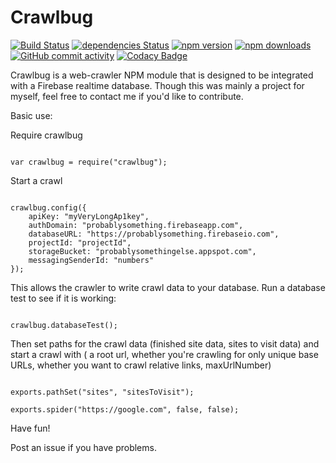 # Crawlbug
[![Build Status](https://travis-ci.org/nebrelbug/crawlbug.svg?branch=master)](https://travis-ci.org/nebrelbug/crawlbug)
[![dependencies Status](https://david-dm.org/nebrelbug/crawlbug/status.svg)](https://david-dm.org/nebrelbug/crawlbug)
[![npm version](https://img.shields.io/npm/v/crawlbug.svg)](https://www.npmjs.com/package/crawlbug)
[![npm downloads](https://img.shields.io/npm/dt/crawlbug.svg)](https://www.npmjs.com/package/crawlbug)
[![GitHub commit activity](https://img.shields.io/github/commit-activity/y/nebrelbug/crawlbug.svg)](https://github.com/nebrelbug/crawlbug)
[![Codacy Badge](https://api.codacy.com/project/badge/Grade/33bf9811125c493f9808050e2499c9c6)](https://www.codacy.com/app/nebrelbug/crawlbug?utm_source=github.com&amp;utm_medium=referral&amp;utm_content=nebrelbug/crawlbug&amp;utm_campaign=Badge_Grade)

Crawlbug is a web-crawler NPM module that is designed to be integrated with a Firebase realtime database. Though this was mainly a project for myself, feel free to contact me if you'd like to contribute.

Basic use:

Require crawlbug

```

var crawlbug = require("crawlbug");

```

Start a crawl

```

crawlbug.config({
    apiKey: "myVeryLongAp1key",
    authDomain: "probablysomething.firebaseapp.com",
    databaseURL: "https://probablysomething.firebaseio.com",
    projectId: "projectId",
    storageBucket: "probablysomethingelse.appspot.com",
    messagingSenderId: "numbers"
});

```

This allows the crawler to write crawl data to your database. Run a database test to see if it is working:
```

crawlbug.databaseTest();

```
Then set paths for the crawl data (finished site data, sites to visit data) and start a crawl with ( a root url, whether you're crawling for only unique base URLs, whether you want to crawl relative links, maxUrlNumber)

```

exports.pathSet("sites", "sitesToVisit");

exports.spider("https://google.com", false, false);

```

Have fun!

Post an issue if you have problems.
